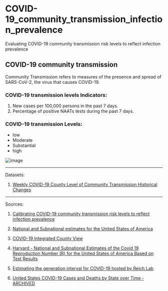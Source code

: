 # COVID-19_community_transmission_infection_prevalence
Evaluating COVID-19 community transmission risk levels to reflect infection prevalence

## COVID-19 community transmission  
Community Transmission refers to measures of the presence and spread of SARS-CoV-2, the virus that causes COVID-19.

### COVID-19 transmission levels Indicators:    
1. New cases per 100,000 persons in the past 7 days.   
2. Percentage of positive NAATs tests during the past 7 days.  

### COVID-19 transmission Levels:
* low 
* Moderate
* Substantial
* high
 
![image](https://user-images.githubusercontent.com/78888004/218536226-b49eaba1-725b-49b3-b2d4-79bd51cde013.png)

-----------------------

Datasets:  
1. [Weekly COVID-19 County Level of Community Transmission Historical Changes](https://data.cdc.gov/Public-Health-Surveillance/Weekly-COVID-19-County-Level-of-Community-Transmis/jgk8-6dpn)
-----------------------

Sources:  

1. [Calibrating COVID-19 community transmission risk levels to reflect infection prevalence](https://www.sciencedirect.com/science/article/pii/S175543652200086X)  

2. [National and Subnational estimates for the United States of America](https://epiforecasts.io/covid/posts/national/united-states/)

3. [COVID-19 Integrated County View](https://covid.cdc.gov/covid-data-tracker/#county-view?list_select_state=all_states&list_select_county=all_counties&data-type=Risk)

4. [Harvard - National and Subnational Estimates of the Covid 19 Reproduction Number (R) for the United States of America Based on Test Results](https://dataverse.harvard.edu/dataset.xhtml?persistentId=doi:10.7910/DVN/BZ7FPH)
5. [Estimating the generation interval for COVID-19 hosted by Reich Lab](https://github.com/epiforecasts/covid-us-forecasts/blob/master/models/rt/data/summary/2022-06-27/rt.csv)
6. [United States COVID-19 Cases and Deaths by State over Time - ARCHIVED](https://data.cdc.gov/Case-Surveillance/United-States-COVID-19-Cases-and-Deaths-by-State-o/9mfq-cb36)
